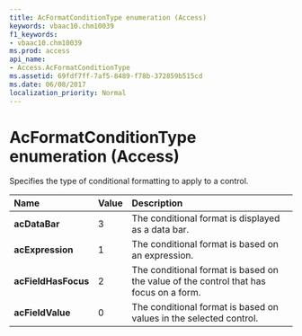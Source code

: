 ```yaml
---
title: AcFormatConditionType enumeration (Access)
keywords: vbaac10.chm10039
f1_keywords:
- vbaac10.chm10039
ms.prod: access
api_name:
- Access.AcFormatConditionType
ms.assetid: 69fdf7ff-7af5-8489-f78b-372859b515cd
ms.date: 06/08/2017
localization_priority: Normal
---
```



# AcFormatConditionType enumeration (Access)

Specifies the type of conditional formatting to apply to a control.



|Name|Value|Description|
|:-----|:-----|:-----|
|**acDataBar**|3|The conditional format is displayed as a data bar.|
|**acExpression**|1|The conditional format is based on an expression.|
|**acFieldHasFocus**|2|The conditional format is based on the value of the control that has focus on a form.|
|**acFieldValue**|0|The conditional format is based on values in the selected control.|

